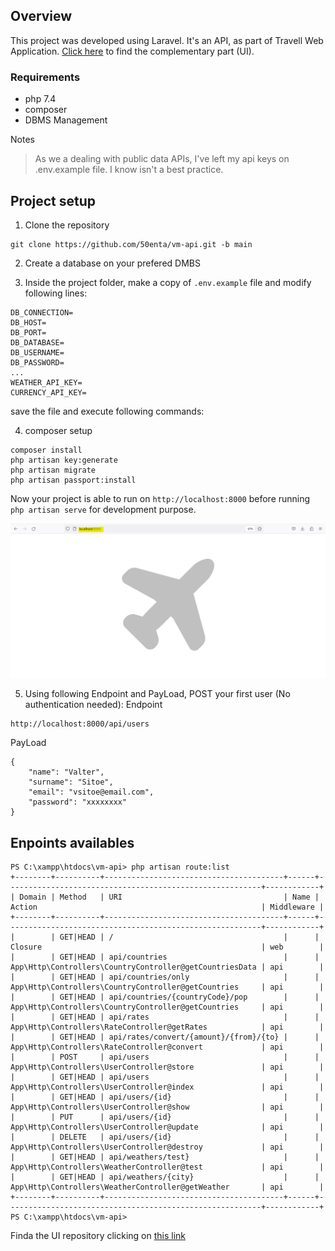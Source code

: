 ## Overview
This project was developed using Laravel. It's an API, as part of Travell Web Application. 
[Click here](https://github.com/50enta/vm-ui.git) to find the complementary part (UI).

### Requirements
- php 7.4
- composer
- DBMS Management

Notes
> As we a dealing with public data APIs, I've left my api keys on .env.example file. I know isn't a best practice.

## Project setup
1. Clone the repository
```
git clone https://github.com/50enta/vm-api.git -b main
```
2. Create a database on your prefered DMBS

3. Inside the project folder, make a copy of `.env.example` file and modify following lines:

```
DB_CONNECTION=
DB_HOST=
DB_PORT=
DB_DATABASE=
DB_USERNAME=
DB_PASSWORD=
...
WEATHER_API_KEY=
CURRENCY_API_KEY=
```
save the file and execute following commands:

4. composer setup
```
composer install
php artisan key:generate
php artisan migrate
php artisan passport:install
```
Now your project is able to run on `http://localhost:8000` before running `php artisan serve` for development purpose.

![Landing Page](assets/lpage.png)

5. Using following Endpoint and PayLoad, POST your first user (No authentication needed):
Endpoint
```
http://localhost:8000/api/users
```

PayLoad
```
{
    "name": "Valter",
    "surname": "Sitoe",
    "email": "vsitoe@email.com",
    "password": "xxxxxxxx"
}
```


## Enpoints availables

```
PS C:\xampp\htdocs\vm-api> php artisan route:list
+--------+----------+----------------------------------------+------+---------------------------------------------------------+------------+
| Domain | Method   | URI                                    | Name | Action                                                  | Middleware |
+--------+----------+----------------------------------------+------+---------------------------------------------------------+------------+
|        | GET|HEAD | /                                      |      | Closure                                                 | web        |
|        | GET|HEAD | api/countries                          |      | App\Http\Controllers\CountryController@getCountriesData | api        |
|        | GET|HEAD | api/countries/only                     |      | App\Http\Controllers\CountryController@getCountries     | api        |
|        | GET|HEAD | api/countries/{countryCode}/pop        |      | App\Http\Controllers\CountryController@getCountries     | api        |
|        | GET|HEAD | api/rates                              |      | App\Http\Controllers\RateController@getRates            | api        |
|        | GET|HEAD | api/rates/convert/{amount}/{from}/{to} |      | App\Http\Controllers\RateController@convert             | api        |
|        | POST     | api/users                              |      | App\Http\Controllers\UserController@store               | api        |
|        | GET|HEAD | api/users                              |      | App\Http\Controllers\UserController@index               | api        |
|        | GET|HEAD | api/users/{id}                         |      | App\Http\Controllers\UserController@show                | api        |
|        | PUT      | api/users/{id}                         |      | App\Http\Controllers\UserController@update              | api        |
|        | DELETE   | api/users/{id}                         |      | App\Http\Controllers\UserController@destroy             | api        |
|        | GET|HEAD | api/weathers/test}                     |      | App\Http\Controllers\WeatherController@test             | api        |
|        | GET|HEAD | api/weathers/{city}                    |      | App\Http\Controllers\WeatherController@getWeather       | api        |
+--------+----------+----------------------------------------+------+---------------------------------------------------------+------------+
PS C:\xampp\htdocs\vm-api>
```

Finda the UI repository clicking on [this link](https://github.com/50enta/vm-api.git)


















